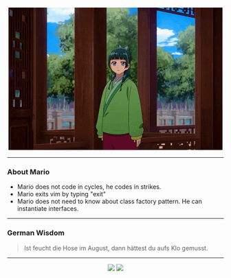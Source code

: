 <p align="center">
  <img src="assets/maomao.gif" />
</p>

---

### About Mario
- Mario does not code in cycles, he codes in strikes.
- Mario exits vim by typing "exit"
- Mario does not need to know about class factory pattern. He can instantiate interfaces.

---

### German Wisdom
> Ist feucht die Hose im August, dann hättest du aufs Klo gemusst.

---

<p align="center">
  <a>
    <img height="180em" src="https://github-readme-stats-eight-theta.vercel.app/api?username=Torfkopp&show_icons=true&theme=dark&include_all_commits=true&count_private=true"/>
  </a>
  <a href="https://github.com/Torfkopp?tab=repositories">
    <img height="180em" src="https://github-readme-stats-eight-theta.vercel.app/api/top-langs/?username=torfkopp&layout=compact&theme=dark&langs_count=8&hide=java"/>
  </a>
</p>
